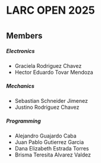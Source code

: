 <h1>LARC OPEN 2025<h1>

<h2>Members</h2>
<h5> Electronics </h5>
<ul>
    <li>Graciela Rodriguez Chavez</li>
    <li>Hector Eduardo Tovar Mendoza</li>
</ul>

<h5> Mechanics </h5>
<ul>
    <li>Sebastian Schneider Jimenez</li>
    <li>Justino Rodriguez Chavez</li>
</ul>

<h5> Programming </h5>
<ul>
    <li>Alejandro Guajardo Caba</li>
    <li>Juan Pablo Gutierrez Garcia</li>
    <li>Dana Elizabeth Estrada Torres</li>
    <li>Brisma Teresita Alvarez Valdez</li>
</ul>